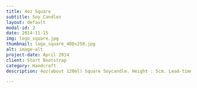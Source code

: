 ```yaml
---
title: 4oz Square
subtitle: Soy Candles
layout: default
modal-id: 2
date: 2014-11-15
img: logo_square.jpg
thumbnail: logo_square_400x250.jpg
alt: image-alt
project-date: April 2014
client: Start Bootstrap
category: Handcraft
description: 4oz(about 120ml) Square Soycandle. Height : 5cm. Lead-time : 20hours. Used smokeless wick.

---
```

